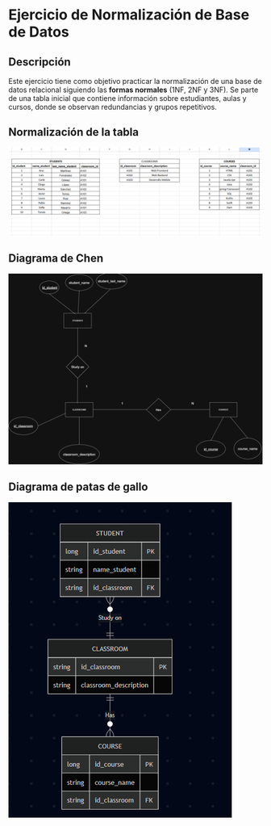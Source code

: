# Ejercicio de Normalización de Base de Datos

## Descripción

Este ejercicio tiene como objetivo practicar la normalización de una base de datos relacional siguiendo las **formas normales** (1NF, 2NF y 3NF). Se parte de una tabla inicial que contiene información sobre estudiantes, aulas y cursos, donde se observan redundancias y grupos repetitivos.

## Normalización de la tabla
![Tables](image-1.png)

## Diagrama de Chen
![Chen](image-2.png)

## Diagrama de patas de gallo
![Crows](image-3.png)
